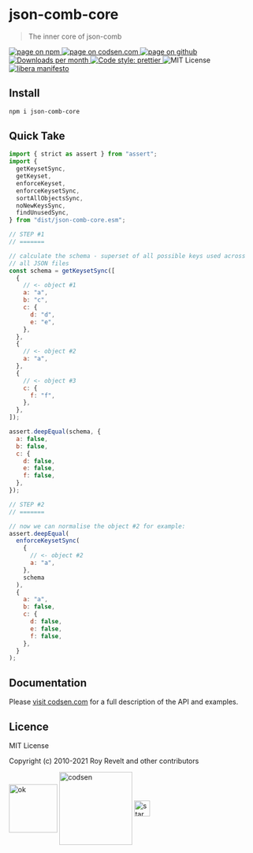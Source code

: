 # json-comb-core

> The inner core of json-comb

<div class="package-badges">
  <a href="https://www.npmjs.com/package/json-comb-core" rel="nofollow noreferrer noopener">
    <img src="https://img.shields.io/badge/-npm-blue?style=flat-square" alt="page on npm">
  </a>
  <a href="https://codsen.com/os/json-comb-core" rel="nofollow noreferrer noopener">
    <img src="https://img.shields.io/badge/-codsen-blue?style=flat-square" alt="page on codsen.com">
  </a>
  <a href="https://github.com/codsen/codsen/tree/main/packages/json-comb-core" rel="nofollow noreferrer noopener">
    <img src="https://img.shields.io/badge/-github-blue?style=flat-square" alt="page on github">
  </a>
  <a href="https://npmcharts.com/compare/json-comb-core?interval=30" rel="nofollow noreferrer noopener" target="_blank">
    <img src="https://img.shields.io/npm/dm/json-comb-core.svg?style=flat-square" alt="Downloads per month">
  </a>
  <a href="https://prettier.io" rel="nofollow noreferrer noopener" target="_blank">
    <img src="https://img.shields.io/badge/code_style-prettier-brightgreen.svg?style=flat-square" alt="Code style: prettier">
  </a>
  <img src="https://img.shields.io/badge/licence-MIT-brightgreen.svg?style=flat-square" alt="MIT License">
  <a href="https://liberamanifesto.com" rel="nofollow noreferrer noopener" target="_blank">
    <img src="https://img.shields.io/badge/libera-manifesto-lightgrey.svg?style=flat-square" alt="libera manifesto">
  </a>
</div>

## Install

```bash
npm i json-comb-core
```

## Quick Take

```js
import { strict as assert } from "assert";
import {
  getKeysetSync,
  getKeyset,
  enforceKeyset,
  enforceKeysetSync,
  sortAllObjectsSync,
  noNewKeysSync,
  findUnusedSync,
} from "dist/json-comb-core.esm";

// STEP #1
// =======

// calculate the schema - superset of all possible keys used across
// all JSON files
const schema = getKeysetSync([
  {
    // <- object #1
    a: "a",
    b: "c",
    c: {
      d: "d",
      e: "e",
    },
  },
  {
    // <- object #2
    a: "a",
  },
  {
    // <- object #3
    c: {
      f: "f",
    },
  },
]);

assert.deepEqual(schema, {
  a: false,
  b: false,
  c: {
    d: false,
    e: false,
    f: false,
  },
});

// STEP #2
// =======

// now we can normalise the object #2 for example:
assert.deepEqual(
  enforceKeysetSync(
    {
      // <- object #2
      a: "a",
    },
    schema
  ),
  {
    a: "a",
    b: false,
    c: {
      d: false,
      e: false,
      f: false,
    },
  }
);
```

## Documentation

Please [visit codsen.com](https://codsen.com/os/json-comb-core/) for a full description of the API and examples.

## Licence

MIT License

Copyright (c) 2010-2021 Roy Revelt and other contributors

<img src="https://codsen.com/images/png-codsen-ok.png" width="98" alt="ok" align="center"> <img src="https://codsen.com/images/png-codsen-1.png" width="148" alt="codsen" align="center"> <img src="https://codsen.com/images/png-codsen-star-small.png" width="32" alt="star" align="center">
